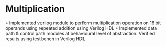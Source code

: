 # Multiplication
◦ Implemented verilog module to perform multiplication operation on 16 bit operands using repeated addition using Verilog HDL
◦ Implemented data path & control path modules at behavioural level of abstraction. Verified results using testbench in Verilog HDL
